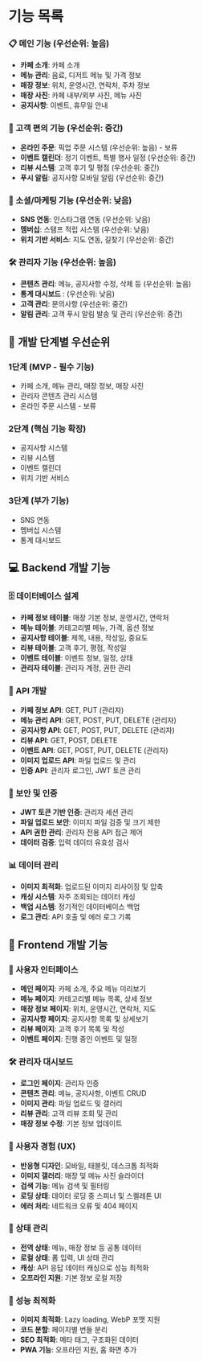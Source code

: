 # 기능 목록

### 📋 메인 기능 (우선순위: 높음)
- **카페 소개**: 카페 소개
- **메뉴 관리**: 음료, 디저트 메뉴 및 가격 정보
- **매장 정보**: 위치, 운영시간, 연락처, 주차 정보
- **매장 사진**: 카페 내부/외부 사진, 메뉴 사진
- **공지사항**: 이벤트, 휴무일 안내

### 🎯 고객 편의 기능 (우선순위: 중간)
- **온라인 주문**: 픽업 주문 시스템 (우선순위: 높음) - 보류
- **이벤트 캘린더**: 정기 이벤트, 특별 행사 일정 (우선순위: 중간)
- **리뷰 시스템**: 고객 후기 및 평점 (우선순위: 중간)
- **푸시 알림**: 공지사항 모바일 알림 (우선순위: 중간)

### 📱 소셜/마케팅 기능 (우선순위: 낮음)
- **SNS 연동**: 인스타그램 연동 (우선순위: 낮음)
- **멤버십**: 스탬프 적립 시스템 (우선순위: 낮음)
- **위치 기반 서비스**: 지도 연동, 길찾기 (우선순위: 중간)

### 🛠️ 관리자 기능 (우선순위: 높음)
- **콘텐츠 관리**: 메뉴, 공지사항 수정, 삭제 등 (우선순위: 높음)
- **통계 대시보드** : (우선순위: 낮음)
- **고객 관리**: 문의사항 (우선순위: 중간)
- **알림 관리**: 고객 푸시 알림 발송 및 관리 (우선순위: 중간)

## 🎯 개발 단계별 우선순위

### 1단계 (MVP - 필수 기능)
- 카페 소개, 메뉴 관리, 매장 정보, 매장 사진
- 관리자 콘텐츠 관리 시스템
- 온라인 주문 시스템 - 보류

### 2단계 (핵심 기능 확장)
- 공지사항 시스템
- 리뷰 시스템
- 이벤트 캘린더
- 위치 기반 서비스

### 3단계 (부가 기능)
- SNS 연동
- 멤버십 시스템
- 통계 대시보드

## 💻 Backend 개발 기능

### 🗄️ 데이터베이스 설계
- **카페 정보 테이블**: 매장 기본 정보, 운영시간, 연락처
- **메뉴 테이블**: 카테고리별 메뉴, 가격, 옵션 정보
- **공지사항 테이블**: 제목, 내용, 작성일, 중요도
- **리뷰 테이블**: 고객 후기, 평점, 작성일
- **이벤트 테이블**: 이벤트 정보, 일정, 상태
- **관리자 테이블**: 관리자 계정, 권한 관리

### 🔧 API 개발
- **카페 정보 API**: GET, PUT (관리자)
- **메뉴 관리 API**: GET, POST, PUT, DELETE (관리자)
- **공지사항 API**: GET, POST, PUT, DELETE (관리자)
- **리뷰 API**: GET, POST, DELETE
- **이벤트 API**: GET, POST, PUT, DELETE (관리자)
- **이미지 업로드 API**: 파일 업로드 및 관리
- **인증 API**: 관리자 로그인, JWT 토큰 관리

### 🔐 보안 및 인증
- **JWT 토큰 기반 인증**: 관리자 세션 관리
- **파일 업로드 보안**: 이미지 파일 검증 및 크기 제한
- **API 권한 관리**: 관리자 전용 API 접근 제어
- **데이터 검증**: 입력 데이터 유효성 검사

### 📊 데이터 관리
- **이미지 최적화**: 업로드된 이미지 리사이징 및 압축
- **캐싱 시스템**: 자주 조회되는 데이터 캐싱
- **백업 시스템**: 정기적인 데이터베이스 백업
- **로그 관리**: API 호출 및 에러 로그 기록

## 🎨 Frontend 개발 기능

### 📱 사용자 인터페이스
- **메인 페이지**: 카페 소개, 주요 메뉴 미리보기
- **메뉴 페이지**: 카테고리별 메뉴 목록, 상세 정보
- **매장 정보 페이지**: 위치, 운영시간, 연락처, 지도
- **공지사항 페이지**: 공지사항 목록 및 상세보기
- **리뷰 페이지**: 고객 후기 목록 및 작성
- **이벤트 페이지**: 진행 중인 이벤트 및 일정

### 🛠️ 관리자 대시보드
- **로그인 페이지**: 관리자 인증
- **콘텐츠 관리**: 메뉴, 공지사항, 이벤트 CRUD
- **이미지 관리**: 파일 업로드 및 갤러리
- **리뷰 관리**: 고객 리뷰 조회 및 관리
- **매장 정보 수정**: 기본 정보 업데이트

### 🎯 사용자 경험 (UX)
- **반응형 디자인**: 모바일, 태블릿, 데스크톱 최적화
- **이미지 갤러리**: 매장 및 메뉴 사진 슬라이더
- **검색 기능**: 메뉴 검색 및 필터링
- **로딩 상태**: 데이터 로딩 중 스피너 및 스켈레톤 UI
- **에러 처리**: 네트워크 오류 및 404 페이지

### 🔄 상태 관리
- **전역 상태**: 메뉴, 매장 정보 등 공통 데이터
- **로컬 상태**: 폼 입력, UI 상태 관리
- **캐싱**: API 응답 데이터 캐싱으로 성능 최적화
- **오프라인 지원**: 기본 정보 로컬 저장

### 🚀 성능 최적화
- **이미지 최적화**: Lazy loading, WebP 포맷 지원
- **코드 분할**: 페이지별 번들 분리
- **SEO 최적화**: 메타 태그, 구조화된 데이터
- **PWA 기능**: 오프라인 지원, 홈 화면 추가